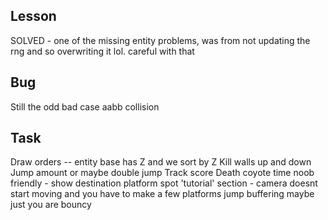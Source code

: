Lesson
----
SOLVED - one of the missing entity problems, was from not updating the rng and so overwriting it lol. careful with that


Bug
----
Still the odd bad case aabb collision


Task
----
Draw orders -- entity base has Z and we sort by Z
Kill walls up and down
Jump amount or maybe double jump
Track score
Death
coyote time
noob friendly -
    show destination platform spot
    'tutorial' section - camera doesnt start moving and you have to make a few platforms
jump buffering
maybe just you are bouncy